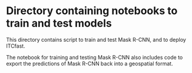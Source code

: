 # Directory containing notebooks to train and test models

This directory contains script to train and test Mask R-CNN, and to deploy ITCfast.

The notebook for training and testing Mask R-CNN also includes code to export the predictions of Mask R-CNN back into a geospatial format.
